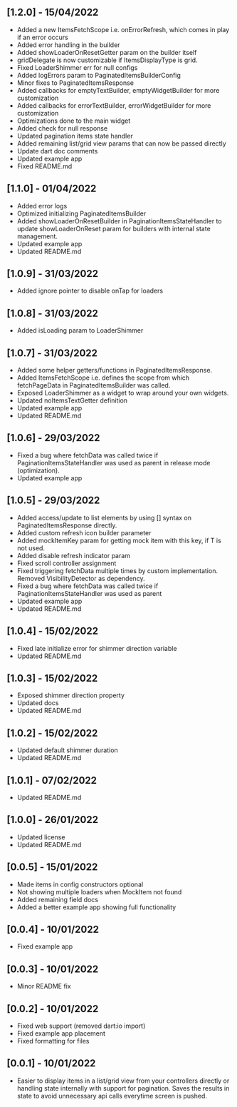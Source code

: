 ## [1.2.0] - 15/04/2022

* Added a new ItemsFetchScope i.e. onErrorRefresh, which comes in play if an error occurs
* Added error handling in the builder
* Added showLoaderOnResetGetter param on the builder itself
* gridDelegate is now customizable if ItemsDisplayType is grid.
* Fixed LoaderShimmer err for null configs
* Added logErrors param to PaginatedItemsBuilderConfig
* Minor fixes to PaginatedItemsResponse
* Added callbacks for emptyTextBuilder, emptyWidgetBuilder for more customization
* Added callbacks for errorTextBuilder, errorWidgetBuilder for more customization
* Optimizations done to the main widget
* Added check for null response
* Updated pagination items state handler
* Added remaining list/grid view params that can now be passed directly
* Update dart doc comments
* Updated example app
* Fixed README.md

## [1.1.0] - 01/04/2022

* Added error logs
* Optimized initializing PaginatedItemsBuilder
* Added showLoaderOnResetBuilder in PaginationItemsStateHandler to update showLoaderOnReset param for builders with internal state management.
* Updated example app
* Updated README.md

## [1.0.9] - 31/03/2022

* Added ignore pointer to disable onTap for loaders

## [1.0.8] - 31/03/2022

* Added isLoading param to LoaderShimmer

## [1.0.7] - 31/03/2022

* Added some helper getters/functions in PaginatedItemsResponse. 
* Added ItemsFetchScope i.e. defines the scope from which fetchPageData in PaginatedItemsBuilder was called.
* Exposed LoaderShimmer as a widget to wrap around your own widgets.
* Updated noItemsTextGetter definition
* Updated example app
* Updated README.md

## [1.0.6] - 29/03/2022

* Fixed a bug where fetchData was called twice if PaginationItemsStateHandler was used as parent in release mode (optimization).
* Updated example app

## [1.0.5] - 29/03/2022

* Added access/update to list elements by using [] syntax on PaginatedItemsResponse directly.
* Added custom refresh icon builder parameter
* Added mockItemKey param for getting mock item with this key, if T is not used.
* Added disable refresh indicator param
* Fixed scroll controller assignment
* Fixed triggering fetchData multiple times by custom implementation. Removed VisibilityDetector as dependency.
* Fixed a bug where fetchData was called twice if PaginationItemsStateHandler was used as parent
* Updated example app
* Updated README.md

## [1.0.4] - 15/02/2022

* Fixed late initialize error for shimmer direction variable
* Updated README.md

## [1.0.3] - 15/02/2022

* Exposed shimmer direction property
* Updated docs
* Updated README.md

## [1.0.2] - 15/02/2022

* Updated default shimmer duration
* Updated README.md

## [1.0.1] - 07/02/2022

* Updated README.md

## [1.0.0] - 26/01/2022

* Updated license
* Updated README.md

## [0.0.5] - 15/01/2022

* Made items in config constructors optional
* Not showing multiple loaders when MockItem not found
* Added remaining field docs
* Added a better example app showing full functionality

## [0.0.4] - 10/01/2022

* Fixed example app

## [0.0.3] - 10/01/2022

* Minor README fix

## [0.0.2] - 10/01/2022

* Fixed web support (removed dart:io import)
* Fixed example app placement
* Fixed formatting for files

## [0.0.1] - 10/01/2022

* Easier to display items in a list/grid view from your controllers directly or handling state
  internally with support for pagination. Saves the results in state to avoid unnecessary api calls
  everytime screen is pushed.
